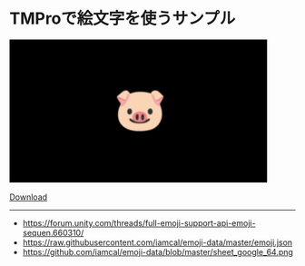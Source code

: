 # TMProで絵文字を使うサンプル

![](images/0.png)

[Download](https://github.com/is8r/example-emoji/raw/main/emoji.unitypackage)

---

- https://forum.unity.com/threads/full-emoji-support-api-emoji-sequen.660310/
- https://raw.githubusercontent.com/iamcal/emoji-data/master/emoji.json
- https://github.com/iamcal/emoji-data/blob/master/sheet_google_64.png

